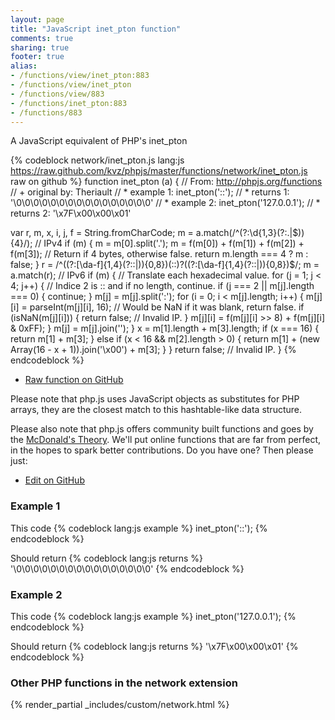 ```yaml
---
layout: page
title: "JavaScript inet_pton function"
comments: true
sharing: true
footer: true
alias:
- /functions/view/inet_pton:883
- /functions/view/inet_pton
- /functions/view/883
- /functions/inet_pton:883
- /functions/883
---
```

<!-- Generated by Rakefile:build -->
A JavaScript equivalent of PHP's inet_pton

{% codeblock network/inet_pton.js lang:js https://raw.github.com/kvz/phpjs/master/functions/network/inet_pton.js raw on github %}
function inet_pton (a) {
  // From: http://phpjs.org/functions
  // +   original by: Theriault
  // *     example 1: inet_pton('::');
  // *     returns 1: '\0\0\0\0\0\0\0\0\0\0\0\0\0\0\0\0'
  // *     example 2: inet_pton('127.0.0.1');
  // *     returns 2: '\x7F\x00\x00\x01'

  var r, m, x, i, j, f = String.fromCharCode;
  m = a.match(/^(?:\d{1,3}(?:\.|$)){4}/); // IPv4
  if (m) {
    m = m[0].split('.');
    m = f(m[0]) + f(m[1]) + f(m[2]) + f(m[3]);
    // Return if 4 bytes, otherwise false.
    return m.length === 4 ? m : false;
  }
  r = /^((?:[\da-f]{1,4}(?::|)){0,8})(::)?((?:[\da-f]{1,4}(?::|)){0,8})$/;
  m = a.match(r); // IPv6
  if (m) {
    // Translate each hexadecimal value.
    for (j = 1; j < 4; j++) {
      // Indice 2 is :: and if no length, continue.
      if (j === 2 || m[j].length === 0) {
        continue;
      }
      m[j] = m[j].split(':');
      for (i = 0; i < m[j].length; i++) {
        m[j][i] = parseInt(m[j][i], 16);
        // Would be NaN if it was blank, return false.
        if (isNaN(m[j][i])) {
          return false; // Invalid IP.
        }
        m[j][i] = f(m[j][i] >> 8) + f(m[j][i] & 0xFF);
      }
      m[j] = m[j].join('');
    }
    x = m[1].length + m[3].length;
    if (x === 16) {
      return m[1] + m[3];
    } else if (x < 16 && m[2].length > 0) {
      return m[1] + (new Array(16 - x + 1)).join('\x00') + m[3];
    }
  }
  return false; // Invalid IP.
}
{% endcodeblock %}

 - [Raw function on GitHub](https://github.com/kvz/phpjs/blob/master/functions/network/inet_pton.js)

Please note that php.js uses JavaScript objects as substitutes for PHP arrays, they are 
the closest match to this hashtable-like data structure. 

Please also note that php.js offers community built functions and goes by the 
[McDonald's Theory](https://medium.com/what-i-learned-building/9216e1c9da7d). We'll put online 
functions that are far from perfect, in the hopes to spark better contributions. 
Do you have one? Then please just: 

 - [Edit on GitHub](https://github.com/kvz/phpjs/edit/master/functions/network/inet_pton.js)

### Example 1
This code
{% codeblock lang:js example %}
inet_pton('::');
{% endcodeblock %}

Should return
{% codeblock lang:js returns %}
'\0\0\0\0\0\0\0\0\0\0\0\0\0\0\0\0'
{% endcodeblock %}

### Example 2
This code
{% codeblock lang:js example %}
inet_pton('127.0.0.1');
{% endcodeblock %}

Should return
{% codeblock lang:js returns %}
'\x7F\x00\x00\x01'
{% endcodeblock %}


### Other PHP functions in the network extension
{% render_partial _includes/custom/network.html %}
